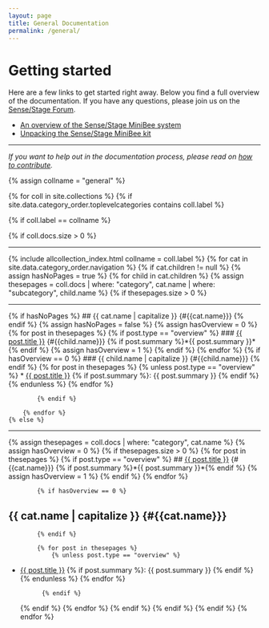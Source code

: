 ```yaml
---
layout: page
title: General Documentation
permalink: /general/
---
```


# Getting started

Here are a few links to get started right away. Below you find a full overview of the documentation. If you have any questions, please join us on the [Sense/Stage Forum](https://forum.sensestage.eu).

* [An overview of the Sense/Stage MiniBee system](/sensestage-v1/overview-of-the-system)
* [Unpacking the Sense/Stage MiniBee kit](/sensestage-v1/getting-started-with-sense-stage)

<hr>

*If you want to help out in the documentation process, please read on [how to contribute](/general/contributing-to-the-documentation).*

{% assign collname = "general" %}

{% for coll in site.collections %}
{% if site.data.category_order.toplevelcategories contains coll.label %}

{% if coll.label == collname %}

{% if coll.docs.size > 0 %}
<hr>
<!-- # {{ coll.label | capitalize }} documentation {#sensestage{{ coll.label }}} -->
{% include allcollection_index.html collname = coll.label %}
  {% for cat in site.data.category_order.navigation %}
    {% if cat.children != null %}
        {% assign hasNoPages = true %}
        {% for child in cat.children %}
        {% assign thesepages = coll.docs | where: "category", cat.name | where: "subcategory", child.name %}
            {% if thesepages.size > 0 %}
<hr>
                {% if hasNoPages %}
## {{ cat.name | capitalize }} {#{{cat.name}}}
                {% endif %}
                {% assign hasNoPages = false %}
                {% assign hasOverview = 0 %}
                {% for post in thesepages %}
                    {% if post.type == "overview" %}
### <a href="{{post.url}}">{{ post.title }}</a> {#{{child.name}}}
{% if post.summary %}*{{ post.summary }}*{% endif %}
                    {% assign hasOverview = 1 %}
                    {% endif %}
                {% endfor %}
                {% if hasOverview == 0 %}
### {{ child.name | capitalize }} {#{{child.name}}}
                {% endif %}
<!-- {% include category_index.html collname = coll.label catname=cat.name subcatname=child.name %} -->
                {% for post in thesepages %}
                    {% unless post.type == "overview" %}
* <a href="{{post.url}}">{{ post.title }}</a> {% if post.summary %}: {{ post.summary }}  {% endif %}
                    {% endunless %}
                {% endfor %}

            {% endif %}

        {% endfor %}
    {% else %}
<hr>
        {% assign thesepages = coll.docs | where: "category", cat.name %}
        {% assign hasOverview = 0 %}
        {% if thesepages.size > 0 %}
            {% for post in thesepages %}
                {% if post.type == "overview" %}
## <a href="{{post.url}}">{{ post.title }}</a> {#{{cat.name}}}
{% if post.summary %}*{{ post.summary }}*{% endif %}
                    {% assign hasOverview = 1 %}
                {% endif %}
            {% endfor %}

            {% if hasOverview == 0 %}
## {{ cat.name | capitalize }} {#{{cat.name}}}
            {% endif %}

            {% for post in thesepages %}
                {% unless post.type == "overview" %}
* <a href="{{post.url}}">{{ post.title }}</a> {% if post.summary %}: {{ post.summary }}  {% endif %}
                {% endunless %}
            {% endfor %}

            {% endif %}
     {% endif %}
  {% endfor %}
{% endif %}
{% endif %}
{% endif %}
{% endfor %}
